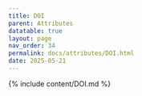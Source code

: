```yaml
---
title: DOI
parent: Attributes
datatable: true
layout: page
nav_order: 34
permalink: docs/attributes/DOI.html
date: 2025-05-21
---
```

{% include content/DOI.md %}
